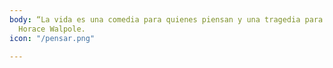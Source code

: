 ```yaml
---
body: “La vida es una comedia para quienes piensan y una tragedia para quienes sienten"
  Horace Walpole.
icon: "/pensar.png"

---
```

